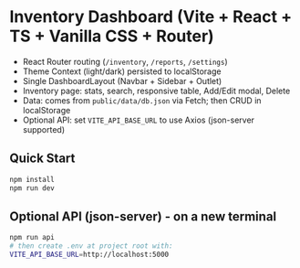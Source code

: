 # Inventory Dashboard (Vite + React + TS + Vanilla CSS + Router)

- React Router routing (`/inventory`, `/reports`, `/settings`)
- Theme Context (light/dark) persisted to localStorage
- Single DashboardLayout (Navbar + Sidebar + Outlet)
- Inventory page: stats, search, responsive table, Add/Edit modal, Delete
- Data: comes from `public/data/db.json` via Fetch; then CRUD in localStorage
- Optional API: set `VITE_API_BASE_URL` to use Axios (json-server supported)

## Quick Start

```bash
npm install
npm run dev
```

## Optional API (json-server) - on a new terminal

```bash
npm run api
# then create .env at project root with:
VITE_API_BASE_URL=http://localhost:5000
```
